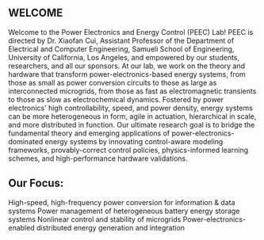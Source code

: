 ## WELCOME
Welcome to the Power Electronics and Energy Control (PEEC) Lab! PEEC is directed by Dr. Xiaofan Cui, Assistant Professor of the Department of Electrical and Computer Engineering, Samueli School of Engineering, University of California, Los Angeles, and empowered by our students, researchers, and all our sponsors. At our lab, we work on the theory and hardware that transform power-electronics-based energy systems, from those as small as power conversion circuits to those as large as interconnected microgrids, from those as fast as electromagnetic transients to those as slow as electrochemical dynamics. Fostered by power electronics' high controllability, speed, and power density, energy systems can be more heterogeneous in form, agile in actuation, hierarchical in scale, and more distributed in function. Our ultimate research goal is to bridge the fundamental theory and emerging applications of power-electronics-dominated energy systems by innovating control-aware modeling frameworks, provably-correct control policies, physics-informed learning schemes, and high-performance hardware validations. 
## Our Focus:
High-speed, high-frequency power conversion  for information & data systems
Power management of heterogeneous battery energy storage systems
Nonlinear control and stability of microgrids
Power-electronics-enabled distributed energy generation and integration
